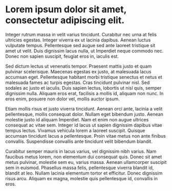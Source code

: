 # Lorem ipsum dolor sit amet, consectetur adipiscing elit.

Integer rutrum massa in velit varius tincidunt. Curabitur nec urna at felis
ultricies egestas. Integer viverra ex ut lacinia dapibus. Aenean luctus
vulputate tempus. Pellentesque sed augue sed ante laoreet tristique sit amet
ut velit.  Duis dignissim lacus nulla, ut Imperdiet neque commodo nec. Donec
non sapien suscipit, feugiat eros in, iaculis est.

Sed dictum lectus ut venenatis tempor. Praesent mattis justo et quam
pulvinar scelerisque. Maecenas egestas ex justo, at malesuada lacus accumsan
eget.  Pellentesque habitant morbi tristique senectus et netus et malesuada
fames ac turpis egestas. Cras tincidunt pulvinar nisl. Sed sodales ac justo
et iaculis.  Duis sapien lectus, lobortis ut nisl quis, semper dignissim
nulla. Aliquam eros erat, facilisis a mollis id, aliquam non nunc. In eros
enim, posuere non dolor vel, mollis auctor ipsum.

Etiam mollis risus et justo viverra tincidunt. Aenean orci ante, lacinia a
velit pellentesque, mollis consequat dolor. Nullam eget bibendum justo.
Aenean molestie justo id aliquam Imperdiet. Nam et enim non augue ultrices
consequat ac vitae sem. Integer id lacus ut sapien dignissim dapibus vitae
tempus lectus.  Vivamus vehicula lorem a laoreet suscipit. Quisque accumsan
tincidunt lacus a pellentesque. Proin vitae metus non ante finibus
convallis.  Suspendisse convallis ante tincidunt velit bibendum blandit.

Curabitur semper mauris in lacus varius, vel dignissim nibh varius.  Nam
faucibus metus lorem, non elementum dui consequat quis. Donec sit amet metus
pulvinar, molestie sem eu, varius massa. Aenean ullamcorper suscipit sem in
euismod. Phasellus massa felis, pellentesque viverra blandit id, blandit at
leo.  Nullam lacinia elementum tortor et efficitur. Donec dignissim risus
arcu.  Aliquam ex magna, molestie quis pellentesque id, convallis in eros. 

